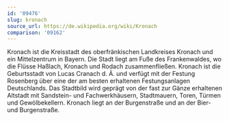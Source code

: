 ```yaml
---
id: '09476'
slug: kronach
source_url: https://de.wikipedia.org/wiki/Kronach
comparison: '09162'
---
```


Kronach ist die Kreisstadt des oberfränkischen Landkreises Kronach und ein Mittelzentrum in Bayern. Die Stadt liegt am Fuße des Frankenwaldes, wo die Flüsse Haßlach, Kronach und Rodach zusammenfließen. Kronach ist die Geburtsstadt von Lucas Cranach d. Ä. und verfügt mit der Festung Rosenberg über eine der am besten erhaltenen Festungsanlagen Deutschlands. Das Stadtbild wird geprägt von der fast zur Gänze erhaltenen Altstadt mit Sandstein- und Fachwerkhäusern, Stadtmauern, Toren, Türmen und Gewölbekellern. Kronach liegt an der Burgenstraße und an der Bier- und Burgenstraße.

